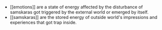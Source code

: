 - [[emotions]] are a state of energy affected by the disturbance of samskaras got triggered by the external world or emerged by itself. 
- [[samskaras]] are the stored energy of outside world's impressions and experiences that got trap inside.
